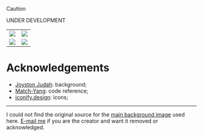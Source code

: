 > [!CAUTION]
> UNDER DEVELOPMENT

<table>
    <tbody>
        <tr>
            <td><img src="https://github.com/uiriansan/SilentSDDM/blob/main/wiki/LockLeft.png" /></td>
            <td><img src="https://github.com/uiriansan/SilentSDDM/blob/main/wiki/LoginLeft.png" /></td>
        </tr>
        <tr>
            <td><img src="https://github.com/uiriansan/SilentSDDM/blob/main/wiki/LockCenter.png" /></td>
            <td><img src="https://github.com/uiriansan/SilentSDDM/blob/main/wiki/LoginCenter.png" /></td>
        </tr>
    </tbody>
</table>


# Acknowledgements

- [Joyston Judah](https://www.pexels.com/photo/white-and-black-mountain-wallpaper-933054/): background;
- [Match-Yang](https://github.com/Match-Yang/sddm-deepin): code reference;
- [iconify.design](https://iconify.design/): icons;
-- --
I could not find the original source for the [main background image](https://github.com/uiriansan/SilentSDDM/blob/main/silent/wallpapers/default.jpg) used here. [E-mail me](mailto:uiriansan@gmail.com?subject=Background%20image%20in%20SilentSDDM) if you are the creator and want it removed or acknowledged.
